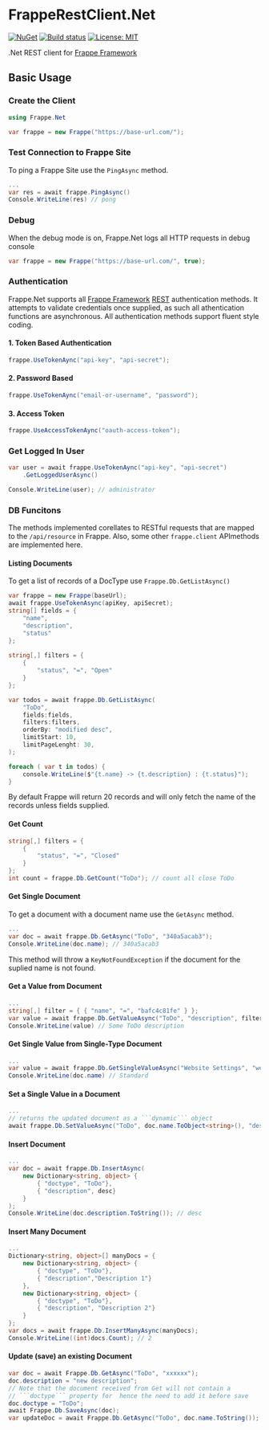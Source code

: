 # FrappeRestClient.Net
[![NuGet](https://img.shields.io/nuget/v/FrappeRestClient.Net.svg?label=NuGet)](https://www.nuget.org/packages/FrappeRestClient.Net/)
[![Build status](https://ci.appveyor.com/api/projects/status/9w5vjt7yq2cpbo1u/branch/main?svg=true)](https://ci.appveyor.com/project/yemikudaisi/frapperestclient-net/branch/main)
[![License: MIT](https://img.shields.io/badge/License-MIT-yellow.svg)](LICENSE)

.Net REST client for [Frappe Framework](https://frappeframework.com/)

## Basic Usage

### Create the Client

```cs
using Frappe.Net

var frappe = new Frappe("https://base-url.com/");
```

### Test Connection to Frappe Site

To ping a Frappe Site use the ```PingAsync``` method.

```cs
...
var res = await frappe.PingAsync()
Console.WriteLine(res) // pong
```

### Debug

When the debug mode is on, Frappe.Net logs all HTTP requests in debug console

```cs
var frappe = new Frappe("https://base-url.com/", true);
```

### Authentication

Frappe.Net supports all [Frappe Framework](https://frappeframework.com/) [REST](https://frappeframework.com/docs/user/en/api/rest) authentication methods. It attempts to validate credentials once supplied, as such all athentication functions are asynchronous. All authentication methods support fluent style coding.

#### 1. Token Based Authentication

```cs
frappe.UseTokenAync("api-key", "api-secret");
```

#### 2. Password Based 


```cs
frappe.UseTokenAync("email-or-username", "password");
```

#### 3. Access Token 

```cs
frappe.UseAccessTokenAync("oauth-access-token");
```

### Get Logged In User

```cs
var user = await frappe.UseTokenAync("api-key", "api-secret")
	.GetLoggedUserAsync()

Console.WriteLine(user); // administrator
```

### DB Funcitons

The methods implemented corellates to RESTful requests that are mapped to the `/api/resource` in Frappe. Also, some other ```frappe.client``` APImethods are implemented here.

#### Listing Documents

To get a list of records of a DocType use ```Frappe.Db.GetListAsync()```

```cs
var frappe = new Frappe(baseUrl);
await frappe.UseTokenAsync(apiKey, apiSecret);
string[] fields = { 
    "name", 
    "description",
    "status"
};
                
string[,] filters = { 
    { 
        "status", "=", "Open" 
    } 
};

var todos = await frappe.Db.GetListAsync(
    "ToDo", 
    fields:fields, 
    filters:filters,
    orderBy: "modified desc",
    limitStart: 10,
    limitPageLenght: 30,
);

foreach ( var t in todos) {
    console.WriteLine($"{t.name} -> {t.description} : {t.status}");
}
```

By default Frappe will return 20 records and will only fetch the name of the records unless fields  supplied. 

#### Get Count

```cs
string[,] filters = { 
    { 
        "status", "=", "Closed" 
    } 
};
int count = frappe.Db.GetCount("ToDo"); // count all close ToDo
```

#### Get Single Document

To get a document with a document name use the ```GetAsync``` method.
```cs
...
var doc = await frappe.Db.GetAsync("ToDo", "340a5acab3");
Console.WriteLine(doc.name); // 340a5acab3
```

This method will throw a ```KeyNotFoundException``` if the document for the suplied name is not found.

#### Get a Value from Document

```cs
...
string[,] filter = { { "name", "=", "bafc4c81fe" } };
var value = await frappe.Db.GetValueAsync("ToDo", "description", filter);
Console.WriteLine(value) // Some ToDo description
```

#### Get Single Value from Single-Type Document

```cs
...
var value = await frappe.Db.GetSingleValueAsync("Website Settings", "website_theme");
Console.WriteLine(doc.name) // Standard
```

#### Set a Single Value in a Document

```cs
...
// returns the updated document as a ```dynamic``` object
await frappe.Db.SetValueAsync("ToDo", doc.name.ToObject<string>(), "description", data);
```
 
#### Insert Document

```cs
...
var doc = await frappe.Db.InsertAsync(
    new Dictionary<string, object> {
        { "doctype", "ToDo"},
        { "description", desc}
    }
);
Console.WriteLine(doc.description.ToString()); // desc
```

#### Insert Many Document

```cs
...
Dictionary<string, object>[] manyDocs = {
    new Dictionary<string, object> {
        { "doctype", "ToDo"},
        { "description","Description 1"}
    },
    new Dictionary<string, object> {
        { "doctype", "ToDo"},
        { "description", "Description 2"}
    }
};
var docs = await frappe.Db.InsertManyAsync(manyDocs);
Console.WriteLine((int)docs.Count); // 2
```

#### Update (save) an existing Document

```cs
var doc = await Frappe.Db.GetAsync("ToDo", "xxxxxx");
doc.description = "new description";
// Note that the document received from Get will not contain a
// ```doctype``` property for  hence the need to add it before save
doc.doctype = "ToDo"; 
await Frappe.Db.SaveAsync(doc);
var updateDoc = await Frappe.Db.GetAsync("ToDo", doc.name.ToString());
```
